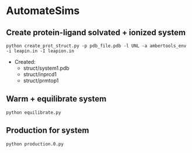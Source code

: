 # AutomateSims

## Create protein-ligand solvated + ionized system

`python create_prot_struct.py -p pdb_file.pdb -l UNL -a ambertools_env -i leapin.in -I leapion.in`

* Created:
    - struct/system1.pdb
    - struct/inprcd1
    - struct/prmtop1

## Warm + equilibrate system

`python equilibrate.py`

## Production for system

`python production.0.py`

